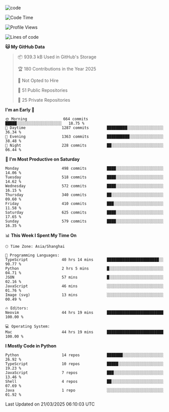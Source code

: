 
<!--
**liuyaanng/liuyaanng** is a ✨ _special_ ✨ repository because its `README.md` (this file) appears on your GitHub profile.

Here are some ideas to get you started:

- 🔭 I’m currently working on ...
- 🌱 I’m currently learning ...
- 👯 I’m looking to collaborate on ...
- 🤔 I’m looking for help with ...
- 💬 Ask me about ...
- 📫 How to reach me: ...
- 😄 Pronouns: ...
- ⚡ Fun fact: ...
-->


![code](https://cdn.jsdelivr.net/gh/liuyaanng/liuyaanng@1.0/code.gif) 

<!--START_SECTION:waka-->
![Code Time](http://img.shields.io/badge/Code%20Time-1%2C311%20hrs%2045%20mins-blue)

![Profile Views](http://img.shields.io/badge/Profile%20Views-0-blue)

![Lines of code](https://img.shields.io/badge/From%20Hello%20World%20I%27ve%20Written-21.0%20million%20lines%20of%20code-blue)

**🐱 My GitHub Data** 

> 📦 939.3 kB Used in GitHub's Storage 
 > 
> 🏆 180 Contributions in the Year 2025
 > 
> 🚫 Not Opted to Hire
 > 
> 📜 51 Public Repositories 
 > 
> 🔑 25 Private Repositories 
 > 
**I'm an Early 🐤** 

```text
🌞 Morning                664 commits         █████░░░░░░░░░░░░░░░░░░░░   18.75 % 
🌆 Daytime                1287 commits        █████████░░░░░░░░░░░░░░░░   36.34 % 
🌃 Evening                1363 commits        ██████████░░░░░░░░░░░░░░░   38.48 % 
🌙 Night                  228 commits         ██░░░░░░░░░░░░░░░░░░░░░░░   06.44 % 
```
📅 **I'm Most Productive on Saturday** 

```text
Monday                   498 commits         ████░░░░░░░░░░░░░░░░░░░░░   14.06 % 
Tuesday                  518 commits         ████░░░░░░░░░░░░░░░░░░░░░   14.62 % 
Wednesday                572 commits         ████░░░░░░░░░░░░░░░░░░░░░   16.15 % 
Thursday                 340 commits         ██░░░░░░░░░░░░░░░░░░░░░░░   09.60 % 
Friday                   410 commits         ███░░░░░░░░░░░░░░░░░░░░░░   11.58 % 
Saturday                 625 commits         ████░░░░░░░░░░░░░░░░░░░░░   17.65 % 
Sunday                   579 commits         ████░░░░░░░░░░░░░░░░░░░░░   16.35 % 
```


📊 **This Week I Spent My Time On** 

```text
🕑︎ Time Zone: Asia/Shanghai

💬 Programming Languages: 
TypeScript               40 hrs 14 mins      ███████████████████████░░   90.77 % 
Python                   2 hrs 5 mins        █░░░░░░░░░░░░░░░░░░░░░░░░   04.71 % 
JSON                     57 mins             █░░░░░░░░░░░░░░░░░░░░░░░░   02.16 % 
JavaScript               46 mins             ░░░░░░░░░░░░░░░░░░░░░░░░░   01.76 % 
Image (svg)              13 mins             ░░░░░░░░░░░░░░░░░░░░░░░░░   00.49 % 

🔥 Editors: 
Neovim                   44 hrs 19 mins      █████████████████████████   100.00 % 

💻 Operating System: 
Mac                      44 hrs 19 mins      █████████████████████████   100.00 % 
```

**I Mostly Code in Python** 

```text
Python                   14 repos            ███████░░░░░░░░░░░░░░░░░░   26.92 % 
TypeScript               10 repos            █████░░░░░░░░░░░░░░░░░░░░   19.23 % 
JavaScript               7 repos             ███░░░░░░░░░░░░░░░░░░░░░░   13.46 % 
Shell                    4 repos             ██░░░░░░░░░░░░░░░░░░░░░░░   07.69 % 
Java                     1 repo              ░░░░░░░░░░░░░░░░░░░░░░░░░   01.92 % 
```




 Last Updated on 21/03/2025 06:10:03 UTC
<!--END_SECTION:waka-->
